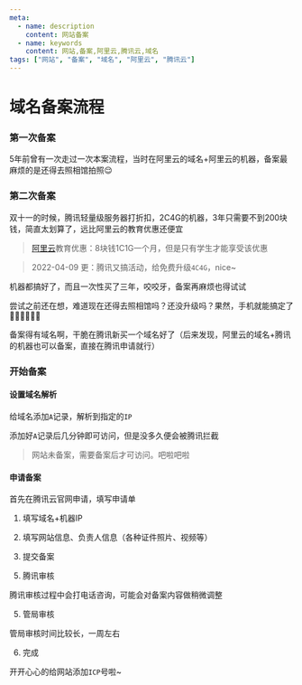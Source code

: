 ```yaml
---
meta:
  - name: description
    content: 网站备案
  - name: keywords
    content: 网站,备案,阿里云,腾讯云,域名
tags: ["网站", "备案", "域名", "阿里云", "腾讯云"]
---
```


# 域名备案流程


### 第一次备案
5年前曾有一次走过一次本案流程，当时在阿里云的域名+阿里云的机器，备案最麻烦的是还得去照相馆拍照😌


### 第二次备案

双十一的时候，腾讯轻量级服务器打折扣，2C4G的机器，3年只需要不到200块钱，简直太划算了，远比阿里云的教育优惠还便宜



> [阿里云](https://playground.z.wiki/search/page?keyword=%E9%98%BF%E9%87%8C%E4%BA%91)教育优惠：8块钱1C1G一个月，但是只有学生才能享受该优惠

> 2022-04-09 更：腾讯又搞活动，给免费升级`4C4G`，nice~
> 
> <ImgView title="网站备案" url="://z.wiki/images/20220409/1cb4d2402c514752a5a142d17b0453bb.png)" />



<ImgView title="网站备案" url="https://z.wiki/images/20211118/1488e183525d43b29dea72e8c109d898.png" />



机器都搞好了，而且一次性买了三年，咬咬牙，备案再麻烦也得试试

尝试之前还在想，难道现在还得去照相馆吗？还没升级吗？果然，手机就能搞定了✌🏻✌🏻✌🏻

备案得有域名啊，干脆在腾讯新买一个域名好了（后来发现，阿里云的域名+腾讯的机器也可以备案，直接在腾讯申请就行）

### 开始备案


#### 设置域名解析

给域名添加`A`记录，解析到指定的`IP`

<ImgView title="网站备案" url="https://z.wiki/images/20211118/d1459dc3cfff4245a69e56313c971c06.png" />


添加好`A`记录后几分钟即可访问，但是没多久便会被腾讯拦截

> 网站未备案，需要备案后才可访问。吧啦吧啦

<ImgView title="网站备案" url="https://z.wiki/images/20211118/b59037b763374238bbcd728ecfc42f3d.png" />



#### 申请备案

首先在腾讯云官网申请，填写申请单

1. 填写域名+机器IP
<ImgView title="网站备案" url="https://z.wiki/images/20211118/9312a62bdba041369f5ac594ea98600d.png" />


2. 填写网站信息、负责人信息（各种证件照片、视频等）

<ImgView title="网站备案" url="https://z.wiki/images/20211118/70c7e88bd2324ae98cfa10b93d98e25d.png" />



3. 提交备案

<ImgView title="网站备案" url="https://4.z.wiki/images/20211118/2be227120a4c4c4c9297c23f1d2c3220.png" />



5. 腾讯审核

腾讯审核过程中会打电话咨询，可能会对备案内容做稍微调整


5. 管局审核

管局审核时间比较长，一周左右

6. 完成

<ImgView title="网站备案" url="https://4.z.wiki/images/20211118/24b53e282d024fe2a7d09531f79bed54.png" />


开开心心的给网站添加`ICP`号啦~

<ImgView title="网站备案" url="https://z.wiki/images/20211118/079473f9753c46928ac1beafea3032d0.png" />







